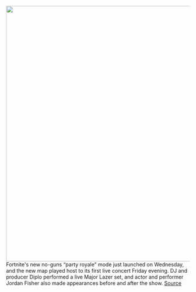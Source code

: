 <img src='https://cdn.vox-cdn.com/thumbor/tgTFlQZ4WQjbVLsapLXw6GlAMHw=/0x0:1080x1350/1200x800/filters:focal(480x660:652x832)/cdn.vox-cdn.com/uploads/chorus_image/image/66742768/EW_KjcQU0AE3_FE.0.jpeg' width='700px' /><br/>
Fortnite's new no-guns “party royale” mode just launched on Wednesday, and the new map played host to its first live concert Friday evening. DJ and producer Diplo performed a live Major Lazer set, and actor and performer Jordan Fisher also made appearances before and after the show.
<a href='https://www.theverge.com/2020/5/1/21244874/fortnite-diplo-concert-jordan-fisher-party-royale'> Source <a/>